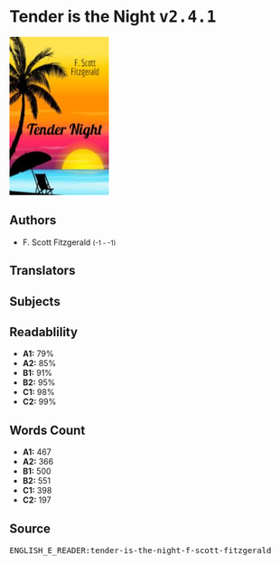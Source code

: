 # Tender is the Night <kbd>v2.4.1</kbd>

![](./cover.medium.jpg "")

## Authors


 - F. Scott Fitzgerald <small>(-1 - -1)</small>

## Translators



## Subjects



## Readablility


 - **A1:** 79%
 - **A2:** 85%
 - **B1:** 91%
 - **B2:** 95%
 - **C1:** 98%
 - **C2:** 99%

## Words Count


 - **A1:** 467
 - **A2:** 366
 - **B1:** 500
 - **B2:** 551
 - **C1:** 398
 - **C2:** 197

## Source


<kbd>ENGLISH_E_READER:tender-is-the-night-f-scott-fitzgerald</kbd>
